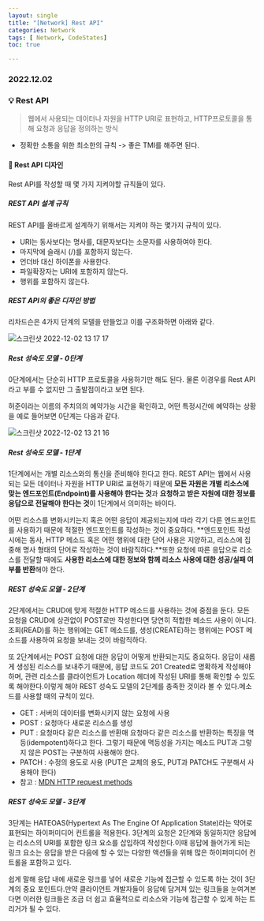 ```yaml
---
layout: single
title: "[Network] Rest API"
categories: Network
tags: [ Network, CodeStates]
toc: true

---
```


### 2022.12.02

### 💡  Rest API

> 웹에서 사용되는 데이터나 자원을 HTTP URI로 표현하고, HTTP프로토콜을 통해 요청과 응답을 정의하는 방식 

* 정확한 소통을 위한 최소한의 규칙 -> 좋은 TMI를 해주면 된다. 

#### 📌 Rest API 디자인

Rest API를 작성할 때 몇 가지 지켜야할 규칙들이 있다. 

##### REST API 설계 규칙

REST API를 올바르게 설계하기 위해서는 지켜야 하는 몇가지 규칙이 있다.

- URI는 동사보다는 명사를, 대문자보다는 소문자를 사용하여야 한다.
- 마지막에 슬래시 (/)를 포함하지 않는다.
- 언더바 대신 하이폰을 사용한다.
- 파일확장자는 URI에 포함하지 않는다.
- 행위를 포함하지 않는다.

##### REST API의 좋은 디자인 방법

리차드슨은 4가지 단계의 모델을 만들었고 이를 구조화하면 아래와 같다. 

![스크린샷 2022-12-02 13 17 17](https://user-images.githubusercontent.com/104547038/205213740-fa7d95e9-88b8-4714-820b-4b84c747bb9a.png)

##### Rest 성숙도 모델 - 0단계

0단계에서는 단순히 HTTP 프로토콜을 사용하기만 해도 된다. 물론 이경우를 Rest API라고 부를 수 없지만 그 출발점이라고 보면 된다. 

허준이라는 이름의 주치의의 예약가능 시간을 확인하고, 어떤 특정시간에 예약하는 상황을 예로 들어보면 0단계는 다음과 같다. 

![스크린샷 2022-12-02 13 21 16](https://user-images.githubusercontent.com/104547038/205214128-3a5ea0c5-1a84-49ed-8bbd-8511c3a71888.png)

##### Rest 성숙도 모델 - 1단계

1단계에서는 개별 리소스와의 통신을 준비해야 한다고 한다. REST API는 웹에서 사용되는 모든 데이터나 자원을 HTTP URI로 표현하기 때문에 **모든 자원은 개별 리소스에 맞는 엔드포인트(Endpoint)를 사용해야 한다는 것**과 **요청하고 받은 자원에 대한 정보를 응답으로 전달해야 한다는 것**이 1단계에서 의미하는 바이다.

어떤 리소스를 변화시키는지 혹은 어떤 응답이 제공되는지에 따라 각기 다른 엔드포인트를 사용하기 때문에 적절한 엔드포인트를 작성하는 것이 중요하다. **엔드포인트 작성 시에는 동사, HTTP 메소드 혹은 어떤 행위에 대한 단어 사용은 지양하고, 리소스에 집중해 명사 형태의 단어로 작성하는 것이 바람직하다.**또한 요청에 따른 응답으로 리소스를 전달할 때에도 **사용한 리소스에 대한 정보와 함께 리소스 사용에 대한 성공/실패 여부를 반환**해야 한다.

##### REST 성숙도 모델 - 2단계

2단계에서는 CRUD에 맞게 적절한 HTTP 메소드를 사용하는 것에 중점을 둔다. 모든 요청을 CRUD에 상관없이 POST로만 작성한다면 당연히 적합한 메소드 사용이 아니다.조회(READ)를 하는 행위에는 GET 메소드를, 생성(CREATE)하는 행위에는 POST 메소드를 사용하여 요청을 보내는 것이 바람직하다.

또 2단계에서는 POST 요청에 대한 응답이 어떻게 반환되는지도 중요하다. 응답이 새롭게 생성된 리소스를 보내주기 때문에, 응답 코드도 201 Created로 명확하게 작성해야 하며, 관련 리소스를 클라이언트가 Location 헤더에 작성된 URI를 통해 확인할 수 있도록 해야한다.이렇게 해야 REST 성숙도 모델의 2단계를 충족한 것이라 볼 수 있다.메소드를 사용할 때의 규칙이 있다.

- GET : 서버의 데이터를 변화시키지 않는 요청에 사용
- POST : 요청마다 새로운 리소스를 생성
- PUT : 요청마다 같은 리소스를 반환매 요청마다 같은 리소스를 반환하는 특징을 멱등(idempotent)하다고 한다. 그렇기 때문에 멱등성을 가지는 메소드 PUT과 그렇지 않은 POST는 구분하여 사용해야 한다.
- PATCH : 수정의 용도로 사용 (PUT은 교체의 용도, PUT과 PATCH도 구분해서 사용해야 한다)
- 참고 : [MDN HTTP request methods](https://developer.mozilla.org/ko/docs/Web/HTTP/Methods)

##### REST 성숙도 모델 - 3단계

3단계는 HATEOAS(Hypertext As The Engine Of Application State)라는 약어로 표현되는 하이퍼미디어 컨트롤을 적용한다. 3단계의 요청은 2단계와 동일하지만 응답에는 리소스의 URI를 포함한 링크 요소를 삽입하여 작성한다.이때 응답에 들어가게 되는 링크 요소는 응답을 받은 다음에 할 수 있는 다양한 액션들을 위해 많은 하이퍼미디어 컨트롤을 포함하고 있다.

쉽게 말해 응답 내에 새로운 링크를 넣어 새로운 기능에 접근할 수 있도록 하는 것이 3단계의 중요 포인트다.만약 클라이언트 개발자들이 응답에 담겨져 있는 링크들을 눈여겨본다면 이러한 링크들은 조금 더 쉽고 효율적으로 리소스와 기능에 접근할 수 있게 하는 트리거가 될 수 있다.
